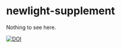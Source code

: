 # newlight-supplement

Nothing to see here.

[![DOI](https://zenodo.org/badge/379158393.svg)](https://zenodo.org/badge/latestdoi/379158393)

